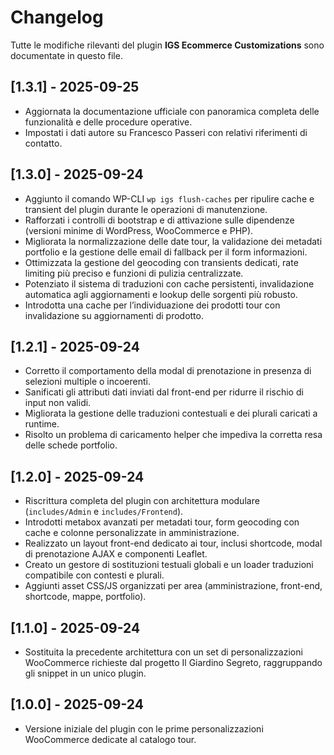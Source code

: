 # Changelog

Tutte le modifiche rilevanti del plugin **IGS Ecommerce Customizations** sono documentate in questo file.

## [1.3.1] - 2025-09-25
- Aggiornata la documentazione ufficiale con panoramica completa delle funzionalità e delle procedure operative.
- Impostati i dati autore su Francesco Passeri con relativi riferimenti di contatto.

## [1.3.0] - 2025-09-24
- Aggiunto il comando WP-CLI `wp igs flush-caches` per ripulire cache e transient del plugin durante le operazioni di
  manutenzione.
- Rafforzati i controlli di bootstrap e di attivazione sulle dipendenze (versioni minime di WordPress, WooCommerce e PHP).
- Migliorata la normalizzazione delle date tour, la validazione dei metadati portfolio e la gestione delle email di
  fallback per il form informazioni.
- Ottimizzata la gestione del geocoding con transients dedicati, rate limiting più preciso e funzioni di pulizia
  centralizzate.
- Potenziato il sistema di traduzioni con cache persistenti, invalidazione automatica agli aggiornamenti e lookup delle
  sorgenti più robusto.
- Introdotta una cache per l’individuazione dei prodotti tour con invalidazione su aggiornamenti di prodotto.

## [1.2.1] - 2025-09-24
- Corretto il comportamento della modal di prenotazione in presenza di selezioni multiple o incoerenti.
- Sanificati gli attributi dati inviati dal front-end per ridurre il rischio di input non validi.
- Migliorata la gestione delle traduzioni contestuali e dei plurali caricati a runtime.
- Risolto un problema di caricamento helper che impediva la corretta resa delle schede portfolio.

## [1.2.0] - 2025-09-24
- Riscrittura completa del plugin con architettura modulare (`includes/Admin` e `includes/Frontend`).
- Introdotti metabox avanzati per metadati tour, form geocoding con cache e colonne personalizzate in amministrazione.
- Realizzato un layout front-end dedicato ai tour, inclusi shortcode, modal di prenotazione AJAX e componenti Leaflet.
- Creato un gestore di sostituzioni testuali globali e un loader traduzioni compatibile con contesti e plurali.
- Aggiunti asset CSS/JS organizzati per area (amministrazione, front-end, shortcode, mappe, portfolio).

## [1.1.0] - 2025-09-24
- Sostituita la precedente architettura con un set di personalizzazioni WooCommerce richieste dal progetto Il Giardino
  Segreto, raggruppando gli snippet in un unico plugin.

## [1.0.0] - 2025-09-24
- Versione iniziale del plugin con le prime personalizzazioni WooCommerce dedicate al catalogo tour.
